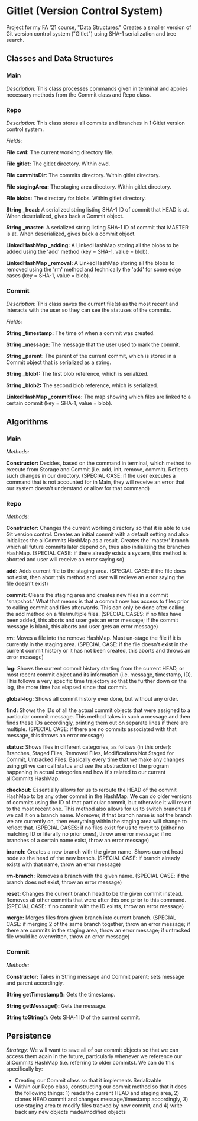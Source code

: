 # Gitlet (Version Control System)
Project for my FA '21 course, "Data Structures." Creates a smaller version of Git version control system ("Gitlet") using SHA-1 serialization and tree search.

## Classes and Data Structures

### Main

*Description:* This class processes commands given in terminal and applies 
necessary methods from the Commit class and Repo class.

### Repo

*Description:* This class stores all commits and branches in 1 Gitlet version control system.

*Fields:*

**File cwd:** The current working directory file.

**File gitlet:** The gitlet directory. Within cwd.

**File commitsDir:** The commits directory. Within gitlet directory.

**File stagingArea:** The staging area directory. Within gitlet directory.

**File blobs:** The directory for blobs. Within gitlet directory.

**String _head:** A serialized string listing SHA-1 ID of commit that HEAD is at. 
When deserialized, gives back a Commit object.

**String _master:** A serialized string listing SHA-1 ID of commit that MASTER is at.
When deserialized, gives back a commit object.

**LinkedHashMap _adding:** A LinkedHashMap storing all the blobs to be added using the 'add'
method (key = SHA-1, value = blob).

**LinkedHashMap _removal:** A LinkedHashMap storing all the blobs to removed using the 'rm' method
and technically the 'add' for some edge cases (key = SHA-1, value = blob). 

### Commit
*Description*: This class saves the current file(s) as the most recent and interacts 
with the user so they can see the statuses of the commits. 

*Fields:*

**String _timestamp:** The time of when a commit was created.

**String _message:** The message that the user used to mark the commit.

**String _parent:** The parent of the current commit, which is stored in a Commit object that is serialized as a string.

**String _blob1:** The first blob reference, which is serialized.

**String _blob2:** The second blob reference, which is serialized.

**LinkedHashMap _commitTree:** The map showing which files are linked to a certain commit 
(key = SHA-1, value = blob).

## Algorithms

### Main
*Methods:*

**Constructor:** Decides, based on the command in terminal, which method to execute from Storage and Commit 
(i.e. add, init, remove, commit). Reflects such changes in our directory. (SPECIAL CASE: if the user executes a command that is not accounted for in Main, they will receive an error 
that our system doesn't understand or allow for that command)

### Repo

*Methods:*

**Constructor:** Changes the current working directory so that it is able to use Git version control. 
Creates an initial commit with a default setting and also initializes the allCommits HashMap as a result. Creates the 'master' branch which all future commits 
later depend on, thus also initializing the branches HashMap. (SPECIAL CASE: if there already exists a system,
this method is aborted and user will receive an error saying so)

**add:** Adds current file to the staging area. (SPECIAL CASE: if the file does not exist, then abort this method and
user will recieve an error saying the file doesn't exist)

**commit:** Clears the staging area and creates new files in a commit "snapshot." What that means is that a commit now has 
access to files prior to calling commit and files afterwards. This can only be done after calling the add method on 
a file/multiple files. (SPECIAL CASES: if no files have been added, this aborts and user gets an error message; if the commit 
message is blank, this aborts and user gets an error message)

**rm:** Moves a file into the remove HashMap. Must un-stage the file if it is currently in the staging area. (SPECIAL CASE:
if the file doesn't exist in the current commit history or it has not been created, this aborts and throws an error message)

**log:** Shows the current commit history starting from the current HEAD, or most recent commit object and its information (i.e.
message, timestamp, ID). This follows a very specific time trajectory so that the further down on the log, the more time
has elapsed since that commit.

**global-log:** Shows all commit history ever done, but without any order.

**find:** Shows the IDs of all the actual commit objects that were assigned to a particular commit message.
This method takes in such a message and then finds these IDs accordingly, printing them out on separate lines 
if there are multiple. (SPECIAL CASE: if there are no commits associated with that message, this throws an error
message)

**status:** Shows files in different categories, as follows (in this order): Branches, Staged Files, Removed Files,
Modifications Not Staged for Commit, Untracked Files. Basically every time that we make any changes using git we can 
call status and see the abstraction of the program happening in actual categories and how it's related to
our current allCommits HashMap.

**checkout:** Essentially allows for us to reroute the HEAD of the commit HashMap to be any other commit in the HashMap.
We can do older versions of commits using the ID of that particular commit, but otherwise it will revert
to the most recent one. This method also allows for us to switch branches if we call it on a branch name. Moreover, if that
branch name is not the branch we are currently on, then everything within the staging area will change to reflect that.
(SPECIAL CASES: if no files exist for us to revert to (either no matching ID or literally no prior ones), throw an error message;
if no branches of a certain name exist, throw an error message)

**branch:** Creates a new branch with the given name. Shows current head node as the head of the new branch. (SPECIAL CASE: if branch
already exists with that name, throw an error message)

**rm-branch:** Removes a branch with the given name. (SPECIAL CASE: if the branch does not exist, throw an error message)

**reset:** Changes the current branch head to be the given commit instead. Removes all other commits that were 
after this one prior to this command. (SPECIAL CASE: if no commit with the ID exists, throw an error message)

**merge:** Merges files from given branch into current branch. (SPECIAL CASE: if merging 2 of the same branch together, throw
an error message; if there are commits in the staging area, throw an error message; if untracked file would be 
overwritten, throw an error message)

### Commit
*Methods:*

**Constructor:** Takes in String message and Commit parent; sets message and parent accordingly.

**String getTimestamp():** Gets the timestamp.

**String getMessage():** Gets the message.

**String toString():** Gets SHA-1 ID of the current commit.


## Persistence

*Strategy:* We will want to save all of our commit objects so that we can access them again in the future, particularly
whenever we reference our allCommits HashMap (i.e. referring to older commits). We can do this specifically by:
* Creating our Commit class so that it implements Serializable
* Within our Repo class, constructing our commit method so that it does the following things: 1) reads the current HEAD
and staging area, 2) clones HEAD commit and changes message/timestamp accordingly, 3) use staging area to modify files tracked
by new commit, and 4) write back any new objects made/modified objects
